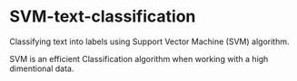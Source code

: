 # SVM-text-classification

Classifying text into labels using Support Vector Machine (SVM) algorithm. 

SVM is an efficient Classification algorithm when working with a high dimentional data. 
